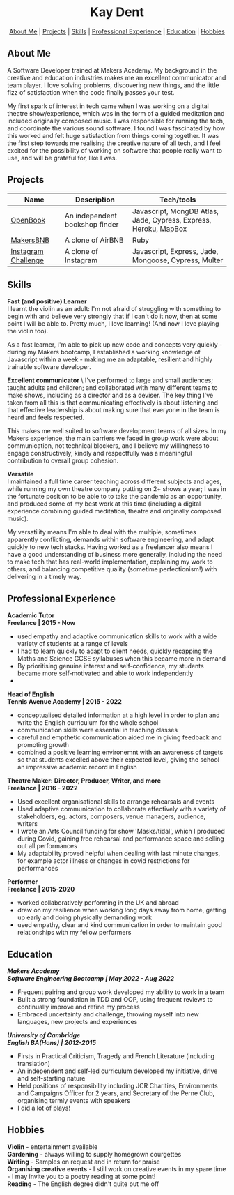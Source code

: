 <h1 align='center'>Kay Dent</h1>

<p>
  <div align="center">
    <a href="https://github.com/kaykakaraka/CV_2022/blob/main/README.md#about-me">About Me</a> | 
    <a href="https://github.com/kaykakaraka/CV_2022/blob/main/README.md#projects">Projects</a> |  
    <a href="https://github.com/kaykakaraka/CV_2022/blob/main/README.md#skills">Skills</a> |
    <a href="https://github.com/kaykakaraka/CV_2022/blob/main/README.md#professional-experience">Professional Experience</a> |
    <a href="https://github.com/kaykakaraka/CV_2022/blob/main/README.md#education">Education</a> |
    <a href="https://github.com/kaykakaraka/CV_2022/blob/main/README.md#hobbies">Hobbies</a>
  </div>
</p>

About Me 
-------
A Software Developer trained at Makers Academy. My background in the creative and education industries makes me an excellent communicator and team player.  I love solving problems, discovering new things, and the little fizz of satisfaction when the code finally passes your test.  
  
My first spark of interest in tech came when I was working on a digital theatre show/experience, which was in the form of a guided meditation and included originally composed music. I was responsible for running the tech, and coordinate the various sound software. I found I was fascinated by how this worked and felt huge satisfaction from things coming together. It was the first step towards me realising the creative nature of all tech, and I feel excited for the possibility of working on software that people really want to use, and will be grateful for, like I was.

Projects
--------

| Name                         | Description                                                             | Tech/tools                          |
| ---------------------------- | ----------------------------------------------------------------------- | ----------------------------------- |
| [OpenBook](https://github.com/BenjaminNeustadt/OPEN-BOOK) | An independent bookshop finder | Javascript, MongDB Atlas, Jade, Cypress, Express, Heroku, MapBox | 
| [MakersBNB](https://github.com/BenjaminNeustadt/MakersBNB) | A clone of AirBNB | Ruby |
| [Instagram Challenge](https://github.com/kaykakaraka/instagram-challenge) | A clone of Instagram  | Javascript, Express, Jade, Mongoose, Cypress, Multer                                |

Skills 
------

**Fast (and positive) Learner** \
I learnt the violin as an adult: I'm not afraid of struggling with something to begin with and believe very strongly that if I can't do it now, then at some point I will be able to. Pretty much, I love learning! (And now I love playing the violin too).  
  
As a fast learner, I'm able to pick up new code and concepts very quickly - during my Makers bootcamp, I established a working knowledge of Javascript within a week - making me an adaptable, resilient and highly trainable software developer.

**Excellent communicator** \ 
I've performed to large and small audiences; taught adults and children; and collaborated with many different teams to make shows, including as a director and as a deviser. The key thing I've taken from all this is that communicating effectively is about listening and that effective leadership is about making sure that everyone in the team is heard and feels respected.  
  
This makes me well suited to software development teams of all sizes. In my Makers experience, the main barriers we faced in group work were about communication, not technical blockers, and I believe my willingness to engage constructively, kindly and respectfully was a meaningful contribution to overall group cohesion.

**Versatile** \
I maintained a full time career teaching across different subjects and ages, while running my own theatre company putting on 2+ shows a year; I was in the fortunate position to be able to to take the pandemic as an opportunity, and produced some of my best work at this time (including a digital experience combining guided meditation, theatre and originally composed music).  
  
My versatility means I'm able to deal with the multiple, sometimes apparently conflicting, demands within software engineering, and adapt quickly to new tech stacks. Having worked as a freelancer also means I have a good understanding of business more generally, including the need to make tech that has real-world implementation, explaining my work to others, and balancing competitive quality (sometime perfectionism!) with delivering in a timely way.

Professional Experience
-------------

**Academic Tutor** \
**Freelance | 2015 - Now**
- used empathy and adaptive communication skills to work with a wide variety of students at a range of levels
- I had to learn quickly to adapt to client needs, quickly recapping the Maths and Science GCSE syllabuses when this became more in demand
- By prioritising genuine interest and self-confidence, my students became more self-motivated and able to work independently
- 
**Head of English** \
**Tennis Avenue Academy | 2015 - 2022**
- conceptualised detailed information at a high level in order to plan and write the English curriculum for the whole school
- communication skills were essential in teaching classes
- careful and empthetic communication aided me in giving feedback and promoting growth
- combined a positive learning environemnt with an awareness of targets so that students excelled above their expected level, giving the school an impressive academic record in English

**Theatre Maker: Director, Producer, Writer, and more** \
**Freelance | 2016 - 2022**
- Used excellent organisational skills to arrange rehearsals and events
- Used adaptive communication to collaborate effectively with a variety of stakeholders, eg. actors, composers, venue managers, audience, writers
- I wrote an Arts Council funding for show 'Masks/tidal', which I produced during Covid, gaining free rehearsal and performance space and selling out all performances
- My adaptability proved helpful when dealing with last minute changes, for example actor illness or changes in covid restrictions for performances

**Performer** \
**Freelance | 2015-2020**
- worked collaboratively performing in the UK and abroad
- drew on my resilience when working long days away from home, getting up early and doing physically demanding work
- used empathy, clear and kind communication in order to maintain good relationships with my fellow performers

Education
--------

<em>**Makers Academy**</em> \
<em>**Software Engineering Bootcamp | May 2022 - Aug 2022**</em>
- Frequent pairing and group work developed my ability to work in a team
- Built a strong foundation in TDD and OOP, using frequent reviews to continually improve and refine my process 
- Embraced uncertainty and challenge, throwing myself into new languages, new projects and experiences

<em>**University of Cambridge**</em> \
<em>**English BA(Hons) | 2012-2015**</em>
- Firsts in Practical Criticism, Tragedy and French Literature (including translation)
- An independent and self-led curriculum developed my initiative, drive and self-starting nature
- Held positions of responsibility including JCR Charities, Environments and Campaigns Officer for 2 years, and Secretary of the Perne Club, organising termly events with speakers
- I did a lot of plays!

Hobbies
-------

**Violin** - entertainment available \
**Gardening** - always willing to supply homegrown courgettes \
**Writing** - Samples on request and in return for praise \
**Organising creative events** - I still work on creative events in my spare time - I may invite you to a poetry reading at some point! \
**Reading** - The English degree didn't quite put me off 
